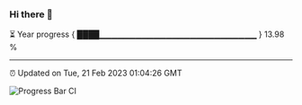 ### Hi there 👋

⏳ Year progress { ████▁▁▁▁▁▁▁▁▁▁▁▁▁▁▁▁▁▁▁▁▁▁▁▁▁▁ } 13.98 %

---

⏰ Updated on Tue, 21 Feb 2023 01:04:26 GMT

![Progress Bar CI](https://github.com/liununu/liununu/workflows/Progress%20Bar%20CI/badge.svg)
